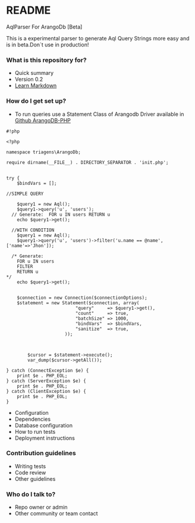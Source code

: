 # README #

AqlParser For ArangoDb  [Beta]

This is a experimental parser to generate Aql Query Strings more easy and is in beta.Don´t use in production!

### What is this repository for? ###

* Quick summary
* Version 0.2
* [Learn Markdown](https://bitbucket.org/tutorials/markdowndemo)

### How do I get set up? ###

*  To run queries use a Statement Class of Arangodb Driver available in [Github ArangoDB-PHP](https://github.com/triAGENS/ArangoDB-PHP)

```
#!php

<?php

namespace triagens\ArangoDb;

require dirname(__FILE__) . DIRECTORY_SEPARATOR . 'init.php';


try {
    $bindVars = [];

//SIMPLE QUERY

    $query1 = new Aql();
    $query1->query('u', 'users');
  // Generate:  FOR u IN users RETURN u
    echo $query1->get();

  //WITH CONDITION
    $query1 = new Aql();
    $query1->query('u', 'users')->filter('u.name == @name', ['name'=>'Jhon']);

  /* Generate: 
    FOR u IN users 
    FILTER
    RETURN u
*/
    echo $query1->get();


    $connection = new Connection($connectionOptions);
    $statement = new Statement($connection, array(
                          "query"     => $query1->get(),
                          "count"     => true,
                          "batchSize" => 1000,
                          "bindVars"  => $bindVars,
                          "sanitize"  => true,
                      ));



        $cursor = $statement->execute();
        var_dump($cursor->getAll());

} catch (ConnectException $e) {
    print $e . PHP_EOL;
} catch (ServerException $e) {
    print $e . PHP_EOL;
} catch (ClientException $e) {
    print $e . PHP_EOL;
}
```


* Configuration
* Dependencies
* Database configuration
* How to run tests
* Deployment instructions

### Contribution guidelines ###

* Writing tests
* Code review
* Other guidelines

### Who do I talk to? ###

* Repo owner or admin
* Other community or team contact